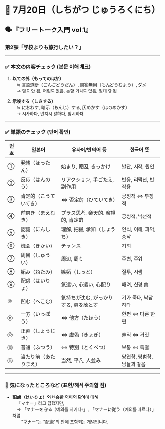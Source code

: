 # 📆 7月20日（しちがつ じゅうろくにち）

## 🗣️『フリートーク入門 vol.1』  
### 第2課「学校よりも旅行したい？」

---

### ✅ 本文の内容チェック (본문 이해 체크)

1. **以ての外（もってのほか）**  
 ≒ 言語道断（ごんごどうだん）, 問答無用（もんどうむよう）, ダメ  
 → 말도 안 됨, 어림도 없음, 논할 가치도 없음, 절대 안 됨

2. **示唆する（しさする）**  
 ≒ におわす, 暗示（あんじ）する, 仄めかす（ほのめかす）  
 → 시사하다, 넌지시 말하다, 암시하다

---

### ✅ 単語のチェック (단어 확인)

| 번호 | 일본어 | 유사어/반의어 등 | 한국어 뜻 |
|------|--------|------------------|------------|
| ① | 発端（ほったん） | 始まり, 原因, きっかけ | 발단, 시작, 원인 |
| ② | 反応（はんのう） | リアクション, 手ごたえ, 副作用 | 반응, 리액션, 반작용 |
| ③ | 肯定的（こうていてき） | ⇔ 否定的（ひていてき） | 긍정적 ⇔ 부정적 |
| ④ | 前向き（まえむき） | プラス思考, 楽天的, 楽観的, 肯定的 | 긍정적, 낙천적 |
| ⑤ | 認識（にんしき） | 理解, 把握, 承知（しょうち） | 인식, 이해, 파악, 승낙 |
| ⑥ | 機会（きかい） | チャンス | 기회 |
| ⑦ | 周囲（しゅうい） | 周辺, 周り | 주변, 주위 |
| ⑧ | 妬み（ねたみ） | 嫉妬（しっと） | 질투, 시샘 |
| ⑨ | 配慮（はいりょ） | 気遣い, 心遣い, 心配り | 배려, 신경 씀 |
| ⑩ | 凹む（へこむ） | 気持ちが沈む, がっかりする, 肩を落とす | 기가 죽다, 낙담하다 |
| ⑪ | 一方（いっぽう） | ⇔ 他方（たほう） | 한편 ⇔ 다른 한편 |
| ⑫ | 正直（しょうじき） | ⇔ 虚偽（きょぎ） | 솔직 ⇔ 거짓 |
| ⑬ | 普通（ふつう） | ⇔ 特別（とくべつ） | 보통 ⇔ 특별 |
| ⑭ | 当たり前（あたりまえ） | 当然, 平凡, 人並み | 당연함, 평범함, 남들과 같음 |

---

### 💬 気になったところなど (표현/해석 주의할 점)

- **配慮（はいりょ）와 비슷한 의미의 단어에 대해**  
 「マナー」라고 답했지만,  
 → 「マナーを守る（예의를 지키다）」, 「マナーに従う（예의를 따르다）」처럼  
  "マナー"는 "配慮"의 안에 포함되는 개념입니다.

